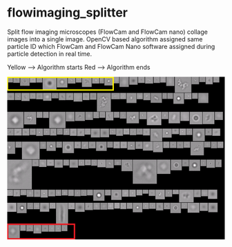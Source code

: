 # flowimaging_splitter
Split flow imaging microscopes (FlowCam and FlowCam nano) collage images into a single image.
OpenCV based algorithm assigned same particle ID which FlowCam and FlowCam Nano software assigned during particle detection in real time.


Yellow --> Algorithm starts
Red --> Algorithm ends

![](images/FlowCam_Nano_data.png)
